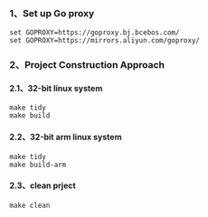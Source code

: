 ### 1、Set up Go proxy
```
set GOPROXY=https://goproxy.bj.bcebos.com/ 
set GOPROXY=https://mirrors.aliyun.com/goproxy/
```
### 2、Project Construction Approach
#### 2.1、32-bit linux system
```
make tidy
make build
```
#### 2.2、32-bit arm linux system
```
make tidy
make build-arm
```
#### 2.3、clean prject
```
make clean
```